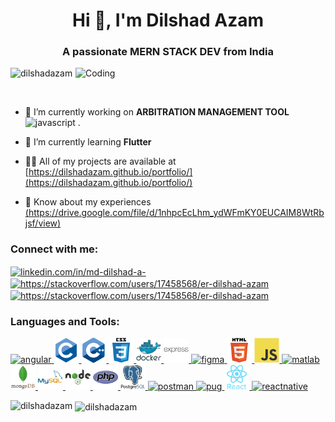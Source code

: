 <h1 align="center">Hi 👋, I'm Dilshad Azam</h1>
<h3 align="center">A passionate MERN STACK DEV from India</h3>
<img align="right" alt="Coding" width="400" src="[https://media0.giphy.com/media/qgQUggAC3Pfv687qPC/giphy.gif](https://drive.google.com/file/d/1kfpiE4cj1zkkPL6QwWqXh66oXFNrhr35/view?usp=drivesdk)">

<p align="left"> <img src="https://komarev.com/ghpvc/?username=dilshadazam&label=Profile%20views&color=0e75b6&style=flat" alt="dilshadazam" /> </p>

<p align="left"> <a href="https://twitter.com/" target="blank"><img src="https://img.shields.io/twitter/follow/?logo=twitter&style=for-the-badge" alt="" /></a> </p>

- 🔭 I’m currently working on **ARBITRATION MANAGEMENT TOOL**<img src="https://tse1.mm.bing.net/th?id=OIP.WBYYLmncUkyftsNU3lcnLAHaDY&pid=Api&rs=1&c=1&qlt=95&w=258&h=117" alt="javascript" width="100" height="50"/>
.
- 🌱 I’m currently learning **Flutter**

- 👨‍💻 All of my projects are available at [https://dilshadazam.github.io/portfolio/](https://dilshadazam.github.io/portfolio/)

- 📄 Know about my experiences [(https://drive.google.com/file/d/1nhpcEcLhm_ydWFmKY0EUCAIM8WtRbjsf/view)](https://dilshadazam.github.io/portfolio/gallery.html)
<h3 align="left">Connect with me:</h3>
<p align="left">
<a href="https://linkedin.com/in/linkedin.com/in/md-dilshad-a-" target="blank"><img align="center" src="https://raw.githubusercontent.com/rahuldkjain/github-profile-readme-generator/master/src/images/icons/Social/linked-in-alt.svg" alt="linkedin.com/in/md-dilshad-a-" height="30" width="40" /></a>
<a href="https://stackoverflow.com/users/https://stackoverflow.com/users/17458568/er-dilshad-azam" target="blank"><img align="center" src="https://raw.githubusercontent.com/rahuldkjain/github-profile-readme-generator/master/src/images/icons/Social/stack-overflow.svg" alt="https://stackoverflow.com/users/17458568/er-dilshad-azam" height="30" width="40" /></a>
<a href="https://hashnode.com/https://stackoverflow.com/users/17458568/er-dilshad-azam" target="blank"><img align="center" src="https://raw.githubusercontent.com/rahuldkjain/github-profile-readme-generator/master/src/images/icons/Social/hashnode.svg" alt="https://stackoverflow.com/users/17458568/er-dilshad-azam" height="30" width="40" /></a>
</p>

<h3 align="left">Languages and Tools:</h3>
<p align="left"> <a href="https://angular.io" target="_blank" rel="noreferrer"> <img src="https://angular.io/assets/images/logos/angular/angular.svg" alt="angular" width="40" height="40"/> </a> <a href="https://www.cprogramming.com/" target="_blank" rel="noreferrer"> <img src="https://raw.githubusercontent.com/devicons/devicon/master/icons/c/c-original.svg" alt="c" width="40" height="40"/> </a> <a href="https://www.w3schools.com/cpp/" target="_blank" rel="noreferrer"> <img src="https://raw.githubusercontent.com/devicons/devicon/master/icons/cplusplus/cplusplus-original.svg" alt="cplusplus" width="40" height="40"/> </a> <a href="https://www.w3schools.com/css/" target="_blank" rel="noreferrer"> <img src="https://raw.githubusercontent.com/devicons/devicon/master/icons/css3/css3-original-wordmark.svg" alt="css3" width="40" height="40"/> </a> <a href="https://www.docker.com/" target="_blank" rel="noreferrer"> <img src="https://raw.githubusercontent.com/devicons/devicon/master/icons/docker/docker-original-wordmark.svg" alt="docker" width="40" height="40"/> </a> <a href="https://expressjs.com" target="_blank" rel="noreferrer"> <img src="https://raw.githubusercontent.com/devicons/devicon/master/icons/express/express-original-wordmark.svg" alt="express" width="40" height="40"/> </a> <a href="https://www.figma.com/" target="_blank" rel="noreferrer"> <img src="https://www.vectorlogo.zone/logos/figma/figma-icon.svg" alt="figma" width="40" height="40"/> </a> <a href="https://www.w3.org/html/" target="_blank" rel="noreferrer"> <img src="https://raw.githubusercontent.com/devicons/devicon/master/icons/html5/html5-original-wordmark.svg" alt="html5" width="40" height="40"/> </a> <a href="https://developer.mozilla.org/en-US/docs/Web/JavaScript" target="_blank" rel="noreferrer"> <img src="https://raw.githubusercontent.com/devicons/devicon/master/icons/javascript/javascript-original.svg" alt="javascript" width="40" height="40"/> </a> <a href="https://www.mathworks.com/" target="_blank" rel="noreferrer"> <img src="https://upload.wikimedia.org/wikipedia/commons/2/21/Matlab_Logo.png" alt="matlab" width="40" height="40"/> </a> <a href="https://www.mongodb.com/" target="_blank" rel="noreferrer"> <img src="https://raw.githubusercontent.com/devicons/devicon/master/icons/mongodb/mongodb-original-wordmark.svg" alt="mongodb" width="40" height="40"/> </a> <a href="https://www.mysql.com/" target="_blank" rel="noreferrer"> <img src="https://raw.githubusercontent.com/devicons/devicon/master/icons/mysql/mysql-original-wordmark.svg" alt="mysql" width="40" height="40"/> </a> <a href="https://nodejs.org" target="_blank" rel="noreferrer"> <img src="https://raw.githubusercontent.com/devicons/devicon/master/icons/nodejs/nodejs-original-wordmark.svg" alt="nodejs" width="40" height="40"/> </a> <a href="https://www.php.net" target="_blank" rel="noreferrer"> <img src="https://raw.githubusercontent.com/devicons/devicon/master/icons/php/php-original.svg" alt="php" width="40" height="40"/> </a> <a href="https://www.postgresql.org" target="_blank" rel="noreferrer"> <img src="https://raw.githubusercontent.com/devicons/devicon/master/icons/postgresql/postgresql-original-wordmark.svg" alt="postgresql" width="40" height="40"/> </a> <a href="https://postman.com" target="_blank" rel="noreferrer"> <img src="https://www.vectorlogo.zone/logos/getpostman/getpostman-icon.svg" alt="postman" width="40" height="40"/> </a> <a href="https://pugjs.org" target="_blank" rel="noreferrer"> <img src="https://cdn.worldvectorlogo.com/logos/pug.svg" alt="pug" width="40" height="40"/> </a> <a href="https://reactjs.org/" target="_blank" rel="noreferrer"> <img src="https://raw.githubusercontent.com/devicons/devicon/master/icons/react/react-original-wordmark.svg" alt="react" width="40" height="40"/> </a> <a href="https://reactnative.dev/" target="_blank" rel="noreferrer"> <img src="https://reactnative.dev/img/header_logo.svg" alt="reactnative" width="40" height="40"/> </a> </p>

<p><img align="left" src="https://github-readme-stats.vercel.app/api/top-langs?username=dilshadazam&show_icons=true&locale=en&layout=compact" alt="dilshadazam" /></p>

<p>&nbsp;<img align="center" src="https://github-readme-stats.vercel.app/api?username=dilshadazam&show_icons=true&locale=en" alt="dilshadazam" /></p>
